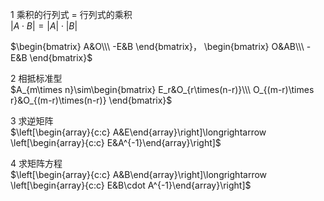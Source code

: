 1 乘积的行列式 $=$ 行列式的乘积  
$|A\cdot B|=|A|\cdot|B|$  
  
$\begin{bmatrix}  
A&O\\\ -E&B  
\end{bmatrix}，  
\begin{bmatrix}  
O&AB\\\ -E&B  
\end{bmatrix}$  
  
2 相抵标准型  
$A_{m\times n}\sim\begin{bmatrix}  
E_r&O_{r\times(n-r)}\\\  
O_{(m-r)\times r}&O_{(m-r)\times(n-r)}  
\end{bmatrix}$  
  
3 求逆矩阵  
$\left[\begin{array}{c:c}  
A&E\end{array}\right]\longrightarrow  
\left[\begin{array}{c:c}  
E&A^{-1}\end{array}\right]$  
  
4 求矩阵方程  
$\left[\begin{array}{c:c}  
A&B\end{array}\right]\longrightarrow  
\left[\begin{array}{c:c}  
E&B\cdot A^{-1}\end{array}\right]$  
